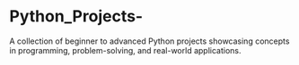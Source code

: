 # Python_Projects-
A collection of beginner to advanced Python projects showcasing concepts in programming, problem-solving, and real-world applications.
